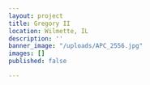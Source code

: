 ```yaml
---
layout: project
title: Gregory II
location: Wilmette, IL
description: ''
banner_image: "/uploads/APC_2556.jpg"
images: []
published: false

---
```

